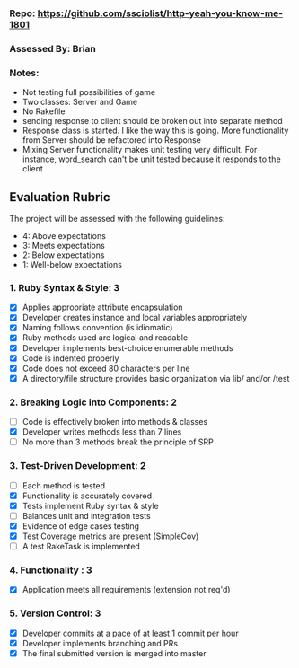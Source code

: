 ### Repo: https://github.com/ssciolist/http-yeah-you-know-me-1801

### Assessed By: Brian 

### Notes:

* Not testing full possibilities of game
* Two classes: Server and Game
* No Rakefile
* sending response to client should be broken out into separate method
* Response class is started. I like the way this is going. More functionality from Server should be refactored into Response
* Mixing Server functionality makes unit testing very difficult. For instance, word_search can't be unit tested because it responds to the client

## Evaluation Rubric

The project will be assessed with the following guidelines:

* 4: Above expectations
* 3: Meets expectations
* 2: Below expectations
* 1: Well-below expectations


### 1. Ruby Syntax & Style: 3

- [x] Applies appropriate attribute encapsulation  
- [x] Developer creates instance and local variables appropriately
- [x] Naming follows convention (is idiomatic)
- [x] Ruby methods used are logical and readable  
- [x] Developer implements best-choice enumerable methods
- [x] Code is indented properly
- [x] Code does not exceed 80 characters per line
- [x] A directory/file structure provides basic organization via lib/ and/or /test

### 2. Breaking Logic into Components: 2

- [ ] Code is effectively broken into methods & classes
- [x] Developer writes methods less than 7 lines
- [ ] No more than 3 methods break the principle of SRP

### 3. Test-Driven Development: 2

- [ ] Each method is tested  
- [x] Functionality is accurately covered
- [x] Tests implement Ruby syntax & style   
- [ ] Balances unit and integration tests
- [x] Evidence of edge cases testing
- [x] Test Coverage metrics are present (SimpleCov)
- [ ] A test RakeTask is implemented

### 4. Functionality : 3

- [x] Application meets all requirements (extension not req'd)

### 5. Version Control: 3

- [x] Developer commits at a pace of at least 1 commit per hour
- [x] Developer implements branching and PRs
- [x] The final submitted version is merged into master
